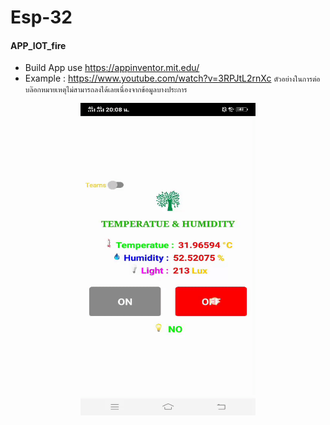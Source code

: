 # Esp-32
#### APP_IOT_fire 
- Build App use https://appinventor.mit.edu/
- Example : https://www.youtube.com/watch?v=3RPJtL2rnXc `ตัวอย่างในการต่อบล๊อกหมายเหตุไม่สามารถลงได้เลยเนื่องจากข้อมูลบางประการ`
<p align="center">
<img src="APP_IOT_fire/img/esp.gif" width="280" height="500">
</p>
